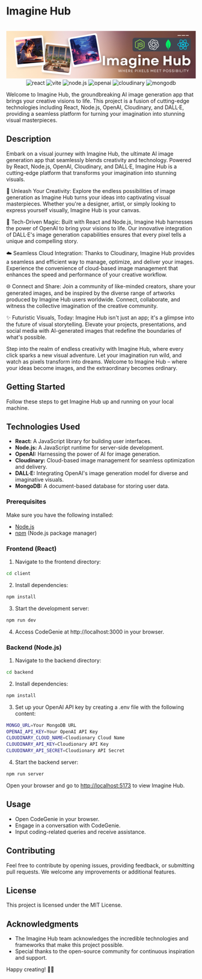 # Imagine Hub

<div align="center">
<br />
    <a href="https://imaginehub.vercel.app" target="_blank">
      <img src="https://raw.githubusercontent.com/nikhilmaguwala/imaginehub-dalle/main/client/src/assets/imagine_hub_poster.png" alt="Project Banner">
    </a>
  <br />

  <div>
    <img src="https://img.shields.io/badge/-React-black?style=for-the-badge&logoColor=white&logo=react&color=61DAFB" alt="react" />
    <img src="https://img.shields.io/badge/-Vite-black?style=for-the-badge&logoColor=white&logo=vite&color=646CFF" alt="vite" />
    <img src="https://img.shields.io/badge/-Node.js-black?style=for-the-badge&logoColor=white&logo=node.js&color=339933" alt="node.js" />
    <img src="https://img.shields.io/badge/-OpenAI-black?style=for-the-badge&logoColor=white&logo=openai&color=FF0080" alt="openai" />
    <img src="https://img.shields.io/badge/-Cloudinary-black?style=for-the-badge&logoColor=white&logo=cloudinary&color=4285F4" alt="cloudinary" />
    <img src="https://img.shields.io/badge/-MongoDB-black?style=for-the-badge&logoColor=white&logo=mongodb&color=47A248" alt="mongodb" />
  </div>
</div>

Welcome to Imagine Hub, the groundbreaking AI image generation app that brings your creative visions to life. This project is a fusion of cutting-edge technologies including React, Node.js, OpenAI, Cloudinary, and DALL·E, providing a seamless platform for turning your imagination into stunning visual masterpieces.

## Description

Embark on a visual journey with Imagine Hub, the ultimate AI image generation app that seamlessly blends creativity and technology. Powered by React, Node.js, OpenAI, Cloudinary, and DALL·E, Imagine Hub is a cutting-edge platform that transforms your imagination into stunning visuals.

🎨 Unleash Your Creativity: Explore the endless possibilities of image generation as Imagine Hub turns your ideas into captivating visual masterpieces. Whether you're a designer, artist, or simply looking to express yourself visually, Imagine Hub is your canvas.

🚀 Tech-Driven Magic: Built with React and Node.js, Imagine Hub harnesses the power of OpenAI to bring your visions to life. Our innovative integration of DALL·E's image generation capabilities ensures that every pixel tells a unique and compelling story.

☁️ Seamless Cloud Integration: Thanks to Cloudinary, Imagine Hub provides a seamless and efficient way to manage, optimize, and deliver your images. Experience the convenience of cloud-based image management that enhances the speed and performance of your creative workflow.

🌐 Connect and Share: Join a community of like-minded creators, share your generated images, and be inspired by the diverse range of artworks produced by Imagine Hub users worldwide. Connect, collaborate, and witness the collective imagination of the creative community.

✨ Futuristic Visuals, Today: Imagine Hub isn't just an app; it's a glimpse into the future of visual storytelling. Elevate your projects, presentations, and social media with AI-generated images that redefine the boundaries of what's possible.

Step into the realm of endless creativity with Imagine Hub, where every click sparks a new visual adventure. Let your imagination run wild, and watch as pixels transform into dreams. Welcome to Imagine Hub – where your ideas become images, and the extraordinary becomes ordinary.

## Getting Started

Follow these steps to get Imagine Hub up and running on your local machine.

## Technologies Used

- **React:** A JavaScript library for building user interfaces.
- **Node.js:** A JavaScript runtime for server-side development.
- **OpenAI:** Harnessing the power of AI for image generation.
- **Cloudinary:** Cloud-based image management for seamless optimization and delivery.
- **DALL·E:** Integrating OpenAI's image generation model for diverse and imaginative visuals.
- **MongoDB:** A document-based database for storing user data.

### Prerequisites

Make sure you have the following installed:

- [Node.js](https://nodejs.org/)
- [npm](https://www.npmjs.com/) (Node.js package manager)

### Frontend (React)

1. Navigate to the frontend directory:

```bash
cd client
```

2. Install dependencies:

```bash
npm install
```
3. Start the development server:

```bash
npm run dev
```

4. Access CodeGenie at http://localhost:3000 in your browser.

### Backend (Node.js)

1. Navigate to the backend directory:

```bash
cd backend
```

2. Install dependencies:

```bash
npm install
```

3. Set up your OpenAI API key by creating a .env file with the following content:

```bash
MONGO_URL=Your MongoDB URL
OPENAI_API_KEY=Your OpenAI API Key
CLOUDINARY_CLOUD_NAME=Cloudionary Cloud Name
CLOUDINARY_API_KEY=Cloudionary API Key
CLOUDINARY_API_SECRET=Cloudionary API Secret
```

4. Start the backend server:

```bash
npm run server
```

Open your browser and go to [http://localhost:5173](http://localhost:5173) to view Imagine Hub.

## Usage

- Open CodeGenie in your browser.
- Engage in a conversation with CodeGenie.
- Input coding-related queries and receive assistance.

## Contributing
Feel free to contribute by opening issues, providing feedback, or submitting pull requests. We welcome any improvements or additional features.

## License

This project is licensed under the MIT License.

## Acknowledgments

- The Imagine Hub team acknowledges the incredible technologies and frameworks that make this project possible.
- Special thanks to the open-source community for continuous inspiration and support.

Happy creating! 🚀✨